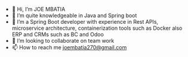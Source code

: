 - 👋 Hi, I’m JOE MBATIA
- 👀 I’m quite knowledgeable in Java and Spring boot 
- 🌱 I’m a Spring Boot developer with experience in Rest APIs, microservice architecture, containerization tools such as Docker also ERP and CRMs such as BC and Odoo
- 💞️ I’m looking to collaborate on team work 
- 📫 How to reach me joembatia270@gmail.com

<!---
JOEMBATIA/JOEMBATIA is a ✨ special ✨ repository because its `README.md` (this file) appears on your GitHub profile.
You can click the Preview link to take a look at your changes.
--->
